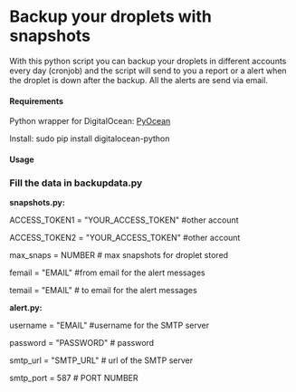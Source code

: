 Backup your droplets with snapshots
==============================

With this python script you can backup your droplets in different accounts every day (cronjob) and the script will send
to you a report or a alert when the droplet is down after the backup. All the alerts are send via email.

#### Requirements
Python wrapper for DigitalOcean: [PyOcean](https://github.com/bsdnoobz/pyocean/)

Install:
sudo pip install digitalocean-python

#### Usage
### Fill the data in backupdata.py

**snapshots.py:**

ACCESS_TOKEN1 = "YOUR_ACCESS_TOKEN" #other account

ACCESS_TOKEN2 = "YOUR_ACCESS_TOKEN" #other account

max_snaps = NUMBER # max snapshots for droplet stored

femail = "EMAIL" #from email for the alert messages

temail = "EMAIL" # to email for the alert messages

**alert.py:**

username = "EMAIL" #username for the SMTP server

password = "PASSWORD" # password

smtp_url = "SMTP_URL" # url of the SMTP server

smtp_port = 587 # PORT NUMBER